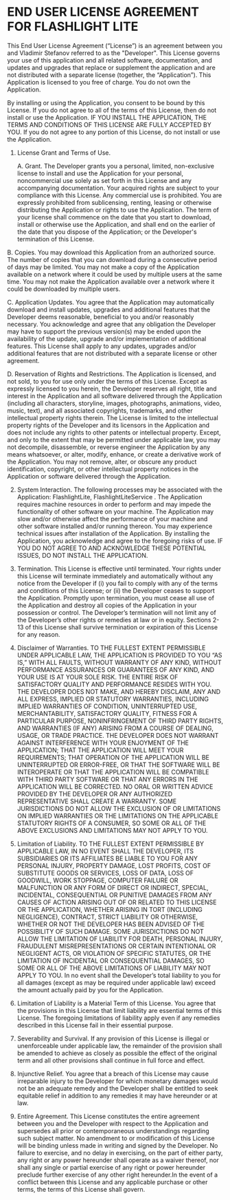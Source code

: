 # END USER LICENSE AGREEMENT FOR FLASHLIGHT LITE

This End User License Agreement (“License”) is an agreement between you and Vladimir Stefanov referred to as the "Developer".
This License governs your use of this application and all related software, documentation, and updates and upgrades that replace or supplement the application and are not distributed with a separate license (together, the “Application”). This Application is licensed to you free of charge. You do not own the Application.

By installing or using the Application, you consent to be bound by this License.  If you do not agree to all of the terms of this License, then do not install or use the Application. IF YOU INSTALL THE APPLICATION, THE TERMS AND CONDITIONS OF THIS LICENSE ARE FULLY ACCEPTED BY YOU.  If you do not agree to any portion of this License, do not install or use the Application.

1. License Grant and Terms of Use.
  
    A. Grant.
The Developer grants you a personal, limited, non-exclusive license to install and use the Application for your personal, noncommercial use solely as set forth in this License and any accompanying documentation. Your acquired rights are subject to your compliance with this License. Any commercial use is prohibited. You are expressly prohibited from sublicensing, renting, leasing or otherwise distributing the Application or rights to use the Application. The term of your license shall commence on the date that you start to download, install or otherwise use the Application, and shall end on the earlier of the date that you dispose of the Application; or the Developer's termination of this License.
  
B. Copies.
You may download this Application from an authorized source. The number of copies that you can download during a consecutive period of days may be limited.  You may not make a copy of the Application available on a network where it could be used by multiple users at the same time. You may not make the Application available over a network where it could be downloaded by multiple users.  

C. Application Updates.
You agree that the Application may automatically download and install updates, upgrades and additional features that the Developer deems reasonable, beneficial to you and/or reasonably necessary.  You acknowledge and agree that any obligation the Developer may have to support the previous version(s) may be ended upon the availability of the update, upgrade and/or implementation of additional features.  This License shall apply to any updates, upgrades and/or additional features that are not distributed with a separate license or other agreement.

D. Reservation of Rights and Restrictions.
The Application is licensed, and not sold, to you for use only under the terms of this License. Except as expressly licensed to you herein, the Developer reserves all right, title and interest in the Application and all software delivered through the Application (including all characters, storyline, images, photographs, animations, video, music, text), and all associated copyrights, trademarks, and other intellectual property rights therein.  The License is limited to the intellectual property rights of the Developer and its licensors in the Application and does not include any rights to other patents or intellectual property. Except, and only to the extent that may be permitted under applicable law, you may not decompile, disassemble, or reverse engineer the Application by any means whatsoever, or alter, modify, enhance, or create a derivative work of the Application.  You may not remove, alter, or obscure any product identification, copyright, or other intellectual property notices in the Application or software delivered through the Application.

2. System Interaction.
The following processes may be associated with the Application: FlashlightLite, FlashlightLiteService . The Application requires machine resources in order to perform and may impede the functionality of other software on your machine.  The Application may slow and/or otherwise affect the performance of your machine and other software installed and/or running thereon.  You may experience technical issues after installation of the Application.  By installing the Application, you acknowledge and agree to the foregoing risks of use.  IF YOU DO NOT AGREE TO AND ACKNOWLEDGE THESE POTENTIAL ISSUES, DO NOT INSTALL THE APPLICATION.

3. Termination.
This License is effective until terminated. Your rights under this License will terminate immediately and automatically without any notice from the Developer if (i) you fail to comply with any of the terms and conditions of this License; or (ii) the Developer ceases to support the Application. Promptly upon termination, you must cease all use of the Application and destroy all copies of the Application in your possession or control. The Developer’s termination will not limit any of the Developer’s other rights or remedies at law or in equity. Sections 2-13 of this License shall survive termination or expiration of this License for any reason.

4. Disclaimer of Warranties.
TO THE FULLEST EXTENT PERMISSIBLE UNDER APPLICABLE LAW, THE APPLICATION IS PROVIDED TO YOU “AS IS,” WITH ALL FAULTS, WITHOUT WARRANTY OF ANY KIND, WITHOUT PERFORMANCE ASSURANCES OR GUARANTEES OF ANY KIND, AND YOUR USE IS AT YOUR SOLE RISK. THE ENTIRE RISK OF SATISFACTORY QUALITY AND PERFORMANCE RESIDES WITH YOU. THE DEVELOPER DOES NOT MAKE, AND HEREBY DISCLAIM, ANY AND ALL EXPRESS, IMPLIED OR STATUTORY WARRANTIES, INCLUDING IMPLIED WARRANTIES OF CONDITION, UNINTERRUPTED USE, MERCHANTABILITY, SATISFACTORY QUALITY, FITNESS FOR A PARTICULAR PURPOSE, NONINFRINGEMENT OF THIRD PARTY RIGHTS, AND WARRANTIES (IF ANY) ARISING FROM A COURSE OF DEALING, USAGE, OR TRADE PRACTICE. THE DEVELOPER DOES NOT WARRANT AGAINST INTERFERENCE WITH YOUR ENJOYMENT OF THE APPLICATION; THAT THE APPLICATION WILL MEET YOUR REQUIREMENTS; THAT OPERATION OF THE APPLICATION WILL BE UNINTERRUPTED OR ERROR-FREE, OR THAT THE SOFTWARE WILL BE INTEROPERATE OR THAT THE APPLICATION WILL BE COMPATIBLE WITH THIRD PARTY SOFTWARE OR THAT ANY ERRORS IN THE APPLICATION WILL BE CORRECTED. NO ORAL OR WRITTEN ADVICE PROVIDED BY THE DEVELOPER OR ANY AUTHORIZED REPRESENTATIVE SHALL CREATE A WARRANTY. SOME JURISDICTIONS DO NOT ALLOW THE EXCLUSION OF OR LIMITATIONS ON IMPLIED WARRANTIES OR THE LIMITATIONS ON THE APPLICABLE STATUTORY RIGHTS OF A CONSUMER, SO SOME OR ALL OF THE ABOVE EXCLUSIONS AND LIMITATIONS MAY NOT APPLY TO YOU.

5. Limitation of Liability.
TO THE FULLEST EXTENT PERMISSIBLE BY APPLICABLE LAW, IN NO EVENT SHALL THE DEVELOPER, ITS SUBSIDIARIES OR ITS AFFILIATES BE LIABLE TO YOU FOR ANY PERSONAL INJURY, PROPERTY DAMAGE, LOST PROFITS, COST OF SUBSTITUTE GOODS OR SERVICES, LOSS OF DATA, LOSS OF GOODWILL, WORK STOPPAGE, COMPUTER FAILURE OR MALFUNCTION OR ANY FORM OF DIRECT OR INDIRECT, SPECIAL, INCIDENTAL, CONSEQUENTIAL OR PUNITIVE DAMAGES FROM ANY CAUSES OF ACTION ARISING OUT OF OR RELATED TO THIS LICENSE OR THE APPLICATION, WHETHER ARISING IN TORT (INCLUDING NEGLIGENCE), CONTRACT, STRICT LIABILITY OR OTHERWISE, WHETHER OR NOT THE DEVELOPER HAS BEEN ADVISED OF THE POSSIBILITY OF SUCH DAMAGE.  SOME JURISDICTIONS DO NOT ALLOW THE LIMITATION OF LIABILITY FOR DEATH, PERSONAL INJURY, FRAUDULENT MISREPRESENTATIONS OR CERTAIN INTENTIONAL OR NEGLIGENT ACTS, OR VIOLATION OF SPECIFIC STATUTES, OR THE LIMITATION OF INCIDENTAL OR CONSEQUENTIAL DAMAGES, SO SOME OR ALL OF THE ABOVE LIMITATIONS OF LIABILITY MAY NOT APPLY TO YOU. In no event shall the Developer’s total liability to you for all damages (except as may be required under applicable law) exceed the amount actually paid by you for the Application.

6. Limitation of Liability is a Material Term of this License.
You agree that the provisions in this License that limit liability are essential terms of this License.  The foregoing limitations of liability apply even if any remedies described in this License fail in their essential purpose.

7. Severability and Survival.
If any provision of this License is illegal or unenforceable under applicable law, the remainder of the provision shall be amended to achieve as closely as possible the effect of the original term and all other provisions shall continue in full force and effect.

8. Injunctive Relief.
You agree that a breach of this License may cause irreparable injury to the Developer for which monetary damages would not be an adequate remedy and the Developer shall be entitled to seek equitable relief in addition to any remedies it may have hereunder or at law.

9. Entire Agreement.
This License constitutes the entire agreement between you and the Developer with respect to the Application and supersedes all prior or contemporaneous understandings regarding such subject matter.  No amendment to or modification of this License will be binding unless made in writing and signed by the Developer. No failure to exercise, and no delay in exercising, on the part of either party, any right or any power hereunder shall operate as a waiver thereof, nor shall any single or partial exercise of any right or power hereunder preclude further exercise of any other right hereunder.In the event of a conflict between this License and any applicable purchase or other terms, the terms of this License shall govern.
